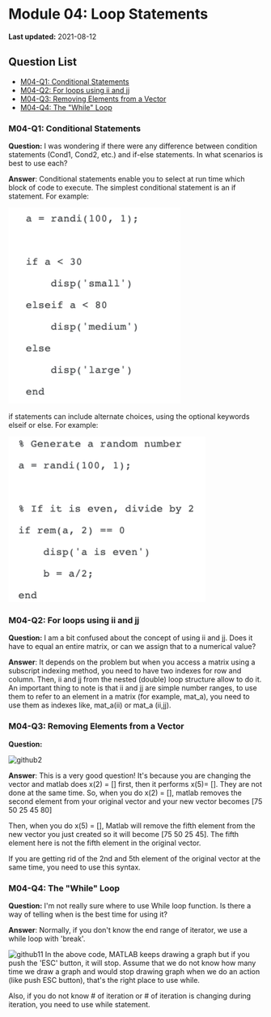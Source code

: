 # Module 04: Loop Statements

**Last updated:** 2021-08-12

## Question List
- [M04-Q1: Conditional Statements](#Q1)
- [M04-Q2: For loops using ii and jj](#Q2)
- [M04-Q3: Removing Elements from a Vector](#Q3)
- [M04-Q4: The "While" Loop](#Q4)

### M04-Q1: Conditional Statements <a name="Q1"></a> 
**Question:** I was wondering if there were any difference between condition statements (Cond1, Cond2, etc.) and if-else statements. In what scenarios is best to use each?

**Answer**: Conditional statements enable you to select at run time which block of code to execute. The simplest conditional statement is an if statement. For example: 

![M04_qna](../img/M04_qna.png)


if statements can include alternate choices, using the optional keywords elseif or else. For example: 

![M04_qna2](../img/M04_qna2.png)


### M04-Q2: For loops using ii and jj <a name="Q2"></a> 
**Question:** I am a bit confused about the concept of using ii and jj. Does it have to equal an entire matrix, or can we assign that to a numerical value?

**Answer**: It depends on the problem but when you access a matrix using a subscript indexing method, you need to have two indexes for row and column. Then, ii and jj from the nested (double) loop structure allow to do it. An important thing to note is that ii and jj are simple number ranges, to use them to refer to an element in a matrix (for example, mat_a), you need to use them as indexes like, mat_a(ii) or mat_a (ii,jj).

### M04-Q3: Removing Elements from a Vector <a name="Q3"></a> 
**Question:** 

![github2](../img/github2.png)

**Answer**: This is a very good question! It's because you are changing the vector and matlab does x(2) = [] first, then it performs x(5)= []. They are not done at the same time. So, when you do x(2) = [], matlab removes the second element from your original vector and your new vector becomes [75 50 25 45 80]

Then, when you do x(5) = [], Matlab will remove the fifth element from the new vector you just created so it will become [75 50 25 45]. The fifth element here is not the fifth element in the original vector. 

If you are getting rid of the 2nd and 5th element of the original vector at the same time, you need to use this syntax. 

### M04-Q4: The "While" Loop <a name="Q4"></a> 
**Question:** I'm not really sure where to use While loop function. Is there a way of telling when is the best time for using it?

**Answer**: Normally, if you don't know the end range of iterator, we use a while loop with 'break'. 

![github11](../img/github11.png)
In the above code, MATLAB keeps drawing a graph but if you push the 'ESC' button, it will stop. Assume that we do not know how many time we draw a graph and would stop drawing graph when we do an action (like push ESC button), that's the right place to use while. 

Also, if you do not know # of iteration or # of iteration is changing during iteration, you need to use while statement. 



